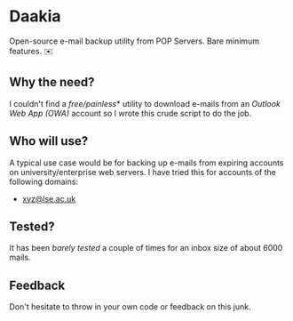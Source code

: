 # Daakia
Open-source e-mail backup utility from POP Servers. Bare minimum features. :envelope:

## Why the need?
I couldn't find a *free/painless** utility to download e-mails from an *Outlook Web App (OWA)* account so I wrote this crude script to do the job. 

## Who will use?
A typical use case would be for backing up e-mails from expiring accounts on university/enterprise web servers. I have tried this for accounts of the following domains:
* xyz@lse.ac.uk

## Tested?
It has been *barely tested* a couple of times for an inbox size of about 6000 mails. 

## Feedback
Don't hesitate to throw in your own code or feedback on this junk.
